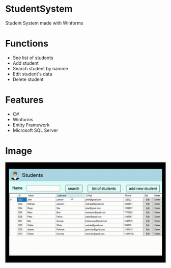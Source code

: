 # StudentSystem
Student System made with Winforms

# Functions
- See list of students
- Add student
- Search student by namme
- Edit student's data
- Delete student

# Features
- C#
- Winforms
- Entity Framework
- Microsoft SQL Server

# Image

<img src="/screenshots/student-system.gif" />
